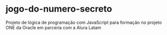 # jogo-do-numero-secreto
Projeto de lógica de programação com JavaScript para formação no projeto ONE da Oracle em parceria com a Alura Latam
